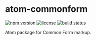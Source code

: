 atom-commonform
===============

[![npm version](https://img.shields.io/npm/v/atom-commonform.svg)](https://www.npmjs.com/package/atom-commonform)
[![license](https://img.shields.io/badge/license-Apache--2.0-303284.svg)](http://www.apache.org/licenses/LICENSE-2.0)
[![build status](https://img.shields.io/travis/commonform/atom-commonform.js.svg)](http://travis-ci.org/commonform/atom-commonform.js)

Atom package for Common Form markup.
